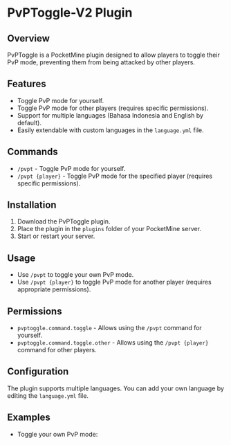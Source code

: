 # PvPToggle-V2 Plugin

## Overview
PvPToggle is a PocketMine plugin designed to allow players to toggle their PvP mode, preventing them from being attacked by other players.

## Features
- Toggle PvP mode for yourself.
- Toggle PvP mode for other players (requires specific permissions).
- Support for multiple languages (Bahasa Indonesia and English by default).
- Easily extendable with custom languages in the `language.yml` file.

## Commands
- `/pvpt` - Toggle PvP mode for yourself.
- `/pvpt {player}` - Toggle PvP mode for the specified player (requires specific permissions).

## Installation
1. Download the PvPToggle plugin.
2. Place the plugin in the `plugins` folder of your PocketMine server.
3. Start or restart your server.

## Usage
- Use `/pvpt` to toggle your own PvP mode.
- Use `/pvpt {player}` to toggle PvP mode for another player (requires appropriate permissions).

## Permissions
- `pvptoggle.command.toggle` - Allows using the `/pvpt` command for yourself.
- `pvptoggle.command.toggle.other` - Allows using the `/pvpt {player}` command for other players.

## Configuration
The plugin supports multiple languages. You can add your own language by editing the `language.yml` file.

## Examples
- Toggle your own PvP mode:

